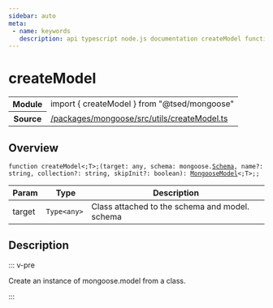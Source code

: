 ```yaml
---
sidebar: auto
meta:
 - name: keywords
   description: api typescript node.js documentation createModel function
---
```

# createModel <Badge text="Function" type="function"/>
<!-- Summary -->
<section class="symbol-info"><table class="is-full-width"><tbody><tr><th>Module</th><td><div class="lang-typescript"><span class="token keyword">import</span> { createModel }&nbsp;<span class="token keyword">from</span>&nbsp;<span class="token string">"@tsed/mongoose"</span></div></td></tr><tr><th>Source</th><td><a href="https://github.com/Romakita/ts-express-decorators/blob/v4.33.0/packages/mongoose/src/utils/createModel.ts#L0-L0">/packages/mongoose/src/utils/createModel.ts</a></td></tr></tbody></table></section>

<!-- Overview -->
## Overview


<pre><code class="typescript-lang ">function createModel&lt<span class="token punctuation">;</span>T&gt<span class="token punctuation">;</span><span class="token punctuation">(</span>target<span class="token punctuation">:</span> <span class="token keyword">any</span><span class="token punctuation">,</span> schema<span class="token punctuation">:</span> mongoose.<a href="/api/mongoose/decorators/Schema.html"><span class="token">Schema</span></a><span class="token punctuation">,</span> name?<span class="token punctuation">:</span> <span class="token keyword">string</span><span class="token punctuation">,</span> collection?<span class="token punctuation">:</span> <span class="token keyword">string</span><span class="token punctuation">,</span> skipInit?<span class="token punctuation">:</span> <span class="token keyword">boolean</span><span class="token punctuation">)</span><span class="token punctuation">:</span> <a href="/api/mongoose/interfaces/MongooseModel.html"><span class="token">MongooseModel</span></a>&lt<span class="token punctuation">;</span>T&gt<span class="token punctuation">;</span><span class="token punctuation">;</span></code></pre>




<!-- Params -->
Param | Type | Description
---|---|---
 target|<code>Type&lt;any&gt;</code>|Class attached to the schema and model.  schema|<code>"mongoose".Schema</code>|Schema that will be attached to the model.  name|<code>string</code>|Optional. model name  collection|<code>string</code>|Optional. (, induced from model name)  skipInit|<code>boolean</code>|Optional. whether to skip initialization (defaults to false) 



<!-- Description -->
## Description

::: v-pre

Create an instance of mongoose.model from a class.


:::